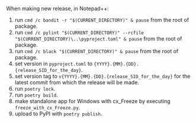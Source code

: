 When making new release, in Notepad++:
1. run `cmd /c bandit -r "$(CURRENT_DIRECTORY)" & pause` from the root of package.
2. run `cmd /c pylint "$(CURRENT_DIRECTORY)" --rcfile "$(CURRENT_DIRECTORY)\..\pyproject.toml" & pause` from the root of package.
3. run `cmd /c black "$(CURRENT_DIRECTORY)" & pause` from the root of package.
4. set version in `pyproject.toml` to `{YYYY}.{MM}.{DD}.{release_SID_for_the_day}`.
5. set version tag to `v{YYYY}.{MM}.{DD}.{release_SID_for_the_day}` for the latest commit from which the release will be made.
6. run `poetry lock`.
7. run `poetry build`.
8. make standalone app for Windows with cx_Freeze by executing `freeze_with_cx_Freeze.py`.
9. upload to PyPI with `poetry publish`.
